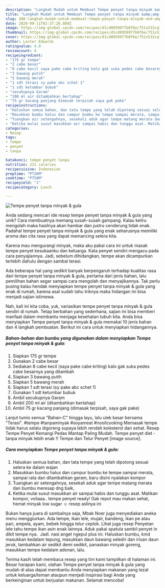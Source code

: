 ```yaml
---
description: "Langkah Mudah untuk Membuat Tempe penyet tanpa minyak &amp;amp; gula yang Enak Banget"
title: "Langkah Mudah untuk Membuat Tempe penyet tanpa minyak &amp;amp; gula yang Enak Banget"
slug: 480-langkah-mudah-untuk-membuat-tempe-penyet-tanpa-minyak-and-amp-gula-yang-enak-banget
date: 2020-09-11T02:37:28.889Z
image: https://img-global.cpcdn.com/recipes/d1cd0959977b8f6e/751x532cq70/tempe-penyet-tanpa-minyak-gula-foto-resep-utama.jpg
thumbnail: https://img-global.cpcdn.com/recipes/d1cd0959977b8f6e/751x532cq70/tempe-penyet-tanpa-minyak-gula-foto-resep-utama.jpg
cover: https://img-global.cpcdn.com/recipes/d1cd0959977b8f6e/751x532cq70/tempe-penyet-tanpa-minyak-gula-foto-resep-utama.jpg
author: Lester Edwards
ratingvalue: 4.9
reviewcount: 4
recipeingredient:
- "175 gr tempe"
- "2 cabe besar"
- "8 cabe kecil saya pake cabe kriting kalo gak suka pedes cabe besarnya yang ditambah"
- "3 bawang putih"
- "5 bawang merah"
- "1 sdt terasi sy pake abc schet 1"
- "1 sdt ketumbar bubuk"
- "secukupnya Garam"
- "200 ml air ditambahkan bertahap"
- "75 gr kacang panjang dimasak terpisah saya gak pake"
recipeinstructions:
- "Haluskan semua bahan, dan tata tempe yang telah dipotong sesuai selera ke dalam wajan"
- "Masukkan bumbu halus dan campur bumbu ke tempe sampai merata, sampai rata dan ditambahkan garam, baru disini nyalakan kompor"
- "Tuangkan air setengahnya, sesekali aduk agar tempe matang merata dan bumbu meresap dng baik,"
- "Ketika mulai susut masukkan air sampai habis dan tunggu asat. Matikan kompor, voilaaa.. tempe penyet ready! Gak repot mau makan sehat, hemat minyak low sugar ☺️ resep aslinya ini"
categories:
- Resep
tags:
- tempe
- penyet
- tanpa

katakunci: tempe penyet tanpa 
nutrition: 221 calories
recipecuisine: Indonesian
preptime: "PT26M"
cooktime: "PT58M"
recipeyield: "1"
recipecategory: Lunch

---
```



![Tempe penyet tanpa minyak &amp; gula](https://img-global.cpcdn.com/recipes/d1cd0959977b8f6e/751x532cq70/tempe-penyet-tanpa-minyak-gula-foto-resep-utama.jpg)

Anda sedang mencari ide resep tempe penyet tanpa minyak &amp; gula yang unik? Cara membuatnya memang susah-susah gampang. Kalau keliru mengolah maka hasilnya akan hambar dan justru cenderung tidak enak. Padahal tempe penyet tanpa minyak &amp; gula yang enak seharusnya memiliki aroma dan cita rasa yang dapat memancing selera kita.

Karena mau mengurangi minyak, maka aku pakai cara ini untuk masak tempe penyet kesukaanku dan keluarga. Kata penyet sendiri mengacu pada cara penyajiannya. Jadi, sebelum dihidangkan, tempe akan dicampurkan terlebih dahulu dengan sambal terasi.

Ada beberapa hal yang sedikit banyak berpengaruh terhadap kualitas rasa dari tempe penyet tanpa minyak &amp; gula, pertama dari jenis bahan, lalu pemilihan bahan segar sampai cara mengolah dan menyajikannya. Tak perlu pusing kalau hendak menyiapkan tempe penyet tanpa minyak &amp; gula yang enak di rumah, karena asal sudah tahu triknya maka hidangan ini bisa menjadi sajian istimewa.


Nah, kali ini kita coba, yuk, variasikan tempe penyet tanpa minyak &amp; gula sendiri di rumah. Tetap berbahan yang sederhana, sajian ini bisa memberi manfaat dalam membantu menjaga kesehatan tubuh kita. Anda bisa menyiapkan Tempe penyet tanpa minyak &amp; gula memakai 10 jenis bahan dan 4 langkah pembuatan. Berikut ini cara untuk menyiapkan hidangannya.

<!--inarticleads1-->

##### Bahan-bahan dan bumbu yang digunakan dalam menyiapkan Tempe penyet tanpa minyak &amp; gula:

1. Siapkan 175 gr tempe
1. Gunakan 2 cabe besar
1. Sediakan 8 cabe kecil (saya pake cabe kriting) kalo gak suka pedes cabe besarnya yang ditambah
1. Siapkan 3 bawang putih
1. Siapkan 5 bawang merah
1. Siapkan 1 sdt terasi (sy pake abc schet 1)
1. Gunakan 1 sdt ketumbar bubuk
1. Ambil secukupnya Garam
1. Ambil 200 ml air (ditambahkan bertahap)
1. Ambil 75 gr kacang panjang (dimasak terpisah, saya gak pake)


Lanjut tumis semua &#34;Bahan-C&#34; hingga layu, lalu ulek kasar bersama &#34;Terasi&#34;. #tempe #tanpaminyak #soyameat #nooilcooking Memasak tempe tidak harus selalu digoreng supaya lebih rendah kolesterol dan sehat. Resep Tempe Penyet Kemangi Pedas Mantap Paling Mudah. Tempe penyet diet - tanpa minyak lebih enak !! Tempe dan Telur Penyet [image source]. 

<!--inarticleads2-->

##### Cara menyiapkan Tempe penyet tanpa minyak &amp; gula:

1. Haluskan semua bahan, dan tata tempe yang telah dipotong sesuai selera ke dalam wajan
1. Masukkan bumbu halus dan campur bumbu ke tempe sampai merata, sampai rata dan ditambahkan garam, baru disini nyalakan kompor
1. Tuangkan air setengahnya, sesekali aduk agar tempe matang merata dan bumbu meresap dng baik,
1. Ketika mulai susut masukkan air sampai habis dan tunggu asat. Matikan kompor, voilaaa.. tempe penyet ready! Gak repot mau makan sehat, hemat minyak low sugar ☺️ resep aslinya ini


Bukan hanya juara di sambalnya saja, Mbak Noer juga menyediakan aneka menu menggiurkan. Ada tempe, ikan lele, mujair, bandeng, ikan pe atau pari, ampela, ayam, bebek hingga telur ceplok. Lihat juga resep Penyetan lele tahu tempe ikan asin enak lainnya. Aduk pakai spatula sambil penyet in dikit tempe nya. ⁣ Jadi. nasi anget ngepul plus ini. Haluskan bumbu, kmd masukkan kedalam tepung, masukkan daun bawang seledri dan irisan daun jeruk, tambahkan air sedikit demi sedikit, panaskan minyak goreng, masukkan tempe kedalam adonan, lalu. 

Terima kasih telah membaca resep yang tim kami tampilkan di halaman ini. Besar harapan kami, olahan Tempe penyet tanpa minyak &amp; gula yang mudah di atas dapat membantu Anda menyiapkan makanan yang lezat untuk keluarga/teman ataupun menjadi inspirasi bagi Anda yang berkeinginan untuk berjualan makanan. Selamat mencoba!

